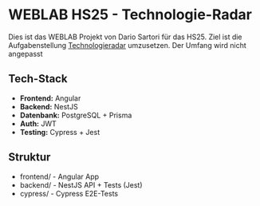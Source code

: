 # WEBLAB HS25 - Technologie-Radar

Dies ist das WEBLAB Projekt von Dario Sartori für das HS25.
Ziel ist die Aufgabenstellung [Technologieradar](https://github.com/web-programming-lab/web-programming-lab-projekt/blob/95134d1041bce5140a3e29f034154216fcffd7ff/Technologie-Radar.md) umzusetzen.
Der Umfang wird nicht angepasst

## Tech-Stack


- **Frontend:** Angular
- **Backend:** NestJS
- **Datenbank:** PostgreSQL + Prisma
- **Auth:** JWT
- **Testing:** Cypress + Jest

## Struktur
- frontend/ - Angular App
- backend/  - NestJS API + Tests (Jest)
- cypress/  - Cypress E2E-Tests